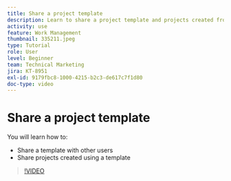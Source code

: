 ```yaml
---
title: Share a project template
description: Learn to share a project template and projects created from a template.
activity: use
feature: Work Management
thumbnail: 335211.jpeg
type: Tutorial
role: User
level: Beginner
team: Technical Marketing
jira: KT-8951
exl-id: 9179fbc8-1000-4215-b2c3-de617c7f1d80
doc-type: video
---
```

# Share a project template

You will learn how to:

* Share a template with other users
* Share projects created using a template

>[!VIDEO](https://video.tv.adobe.com/v/335211/?quality=12&learn=on)
